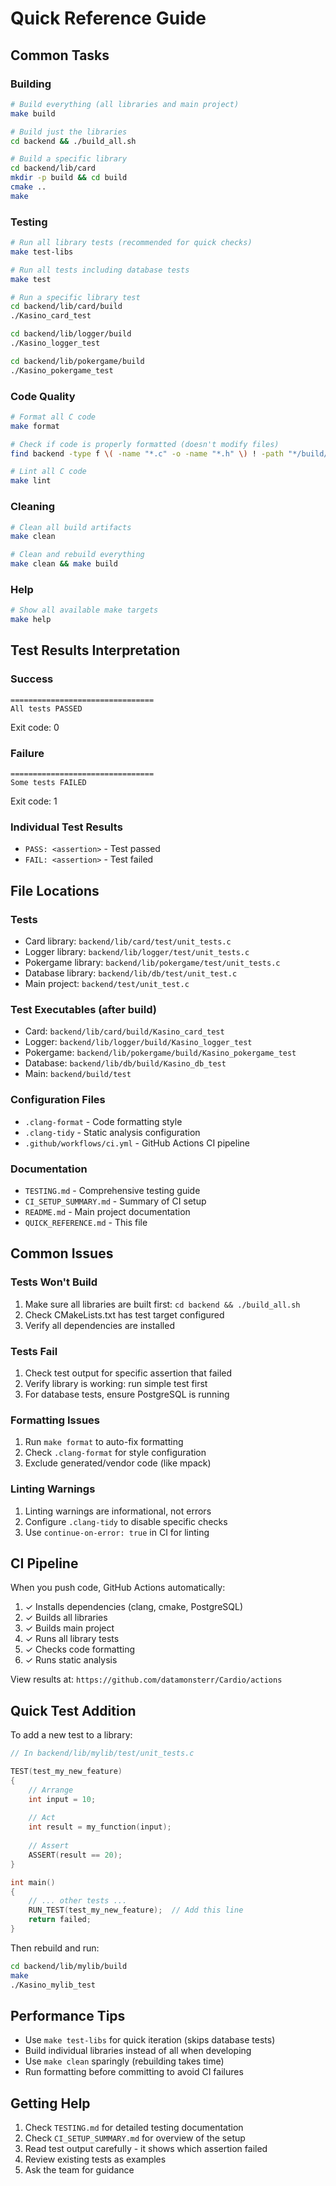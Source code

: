 # Quick Reference Guide

## Common Tasks

### Building

```bash
# Build everything (all libraries and main project)
make build

# Build just the libraries
cd backend && ./build_all.sh

# Build a specific library
cd backend/lib/card
mkdir -p build && cd build
cmake ..
make
```

### Testing

```bash
# Run all library tests (recommended for quick checks)
make test-libs

# Run all tests including database tests
make test

# Run a specific library test
cd backend/lib/card/build
./Kasino_card_test

cd backend/lib/logger/build
./Kasino_logger_test

cd backend/lib/pokergame/build
./Kasino_pokergame_test
```

### Code Quality

```bash
# Format all C code
make format

# Check if code is properly formatted (doesn't modify files)
find backend -type f \( -name "*.c" -o -name "*.h" \) ! -path "*/build/*" ! -path "*/mpack/*" -exec clang-format --dry-run --Werror {} +

# Lint all C code
make lint
```

### Cleaning

```bash
# Clean all build artifacts
make clean

# Clean and rebuild everything
make clean && make build
```

### Help

```bash
# Show all available make targets
make help
```

## Test Results Interpretation

### Success
```
================================
All tests PASSED
```
Exit code: 0

### Failure
```
================================
Some tests FAILED
```
Exit code: 1

### Individual Test Results
- `PASS: <assertion>` - Test passed
- `FAIL: <assertion>` - Test failed

## File Locations

### Tests
- Card library: `backend/lib/card/test/unit_tests.c`
- Logger library: `backend/lib/logger/test/unit_tests.c`
- Pokergame library: `backend/lib/pokergame/test/unit_tests.c`
- Database library: `backend/lib/db/test/unit_test.c`
- Main project: `backend/test/unit_test.c`

### Test Executables (after build)
- Card: `backend/lib/card/build/Kasino_card_test`
- Logger: `backend/lib/logger/build/Kasino_logger_test`
- Pokergame: `backend/lib/pokergame/build/Kasino_pokergame_test`
- Database: `backend/lib/db/build/Kasino_db_test`
- Main: `backend/build/test`

### Configuration Files
- `.clang-format` - Code formatting style
- `.clang-tidy` - Static analysis configuration
- `.github/workflows/ci.yml` - GitHub Actions CI pipeline

### Documentation
- `TESTING.md` - Comprehensive testing guide
- `CI_SETUP_SUMMARY.md` - Summary of CI setup
- `README.md` - Main project documentation
- `QUICK_REFERENCE.md` - This file

## Common Issues

### Tests Won't Build
1. Make sure all libraries are built first: `cd backend && ./build_all.sh`
2. Check CMakeLists.txt has test target configured
3. Verify all dependencies are installed

### Tests Fail
1. Check test output for specific assertion that failed
2. Verify library is working: run simple test first
3. For database tests, ensure PostgreSQL is running

### Formatting Issues
1. Run `make format` to auto-fix formatting
2. Check `.clang-format` for style configuration
3. Exclude generated/vendor code (like mpack)

### Linting Warnings
1. Linting warnings are informational, not errors
2. Configure `.clang-tidy` to disable specific checks
3. Use `continue-on-error: true` in CI for linting

## CI Pipeline

When you push code, GitHub Actions automatically:

1. ✓ Installs dependencies (clang, cmake, PostgreSQL)
2. ✓ Builds all libraries
3. ✓ Builds main project
4. ✓ Runs all library tests
5. ✓ Checks code formatting
6. ✓ Runs static analysis

View results at: `https://github.com/datamonsterr/Cardio/actions`

## Quick Test Addition

To add a new test to a library:

```c
// In backend/lib/mylib/test/unit_tests.c

TEST(test_my_new_feature)
{
    // Arrange
    int input = 10;
    
    // Act
    int result = my_function(input);
    
    // Assert
    ASSERT(result == 20);
}

int main()
{
    // ... other tests ...
    RUN_TEST(test_my_new_feature);  // Add this line
    return failed;
}
```

Then rebuild and run:
```bash
cd backend/lib/mylib/build
make
./Kasino_mylib_test
```

## Performance Tips

- Use `make test-libs` for quick iteration (skips database tests)
- Build individual libraries instead of all when developing
- Use `make clean` sparingly (rebuilding takes time)
- Run formatting before committing to avoid CI failures

## Getting Help

1. Check `TESTING.md` for detailed testing documentation
2. Check `CI_SETUP_SUMMARY.md` for overview of the setup
3. Read test output carefully - it shows which assertion failed
4. Review existing tests as examples
5. Ask the team for guidance

